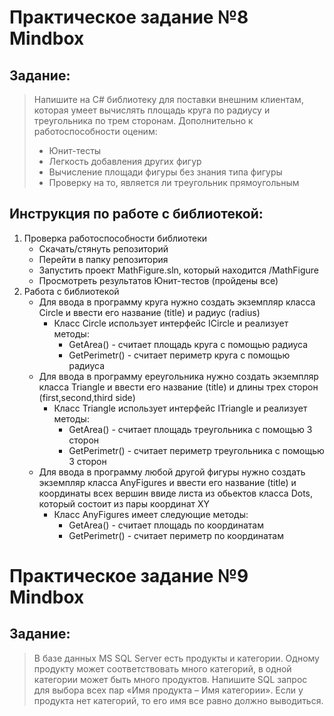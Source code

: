 
# Практическое задание №8 Mindbox
## Задание:
> Напишите на C# библиотеку для поставки внешним клиентам, которая умеет вычислять площадь круга по радиусу и треугольника по трем сторонам. 
> Дополнительно к работоспособности оценим:
>* Юнит-тесты
>* Легкость добавления других фигур
>* Вычисление площади фигуры без знания типа фигуры
>* Проверку на то, является ли треугольник прямоугольным


## Инструкция по работе с библиотекой:
1. Проверка работоспособности библиотеки
   * Скачать/стянуть репозиторий
   * Перейти в папку репозитория
   * Запустить проект MathFigure.sln, который находится /MathFigure
   * Просмотреть результатов Юнит-тестов (пройдены все)
2. Работа с библиотекой
   * Для ввода в программу круга нужно создать экземпляр класса Circle  и ввести его название (title) и радиус (radius)
     * Класс Circle использует интерфейс ICircle и реализует методы:
       * GetArea() - считает площадь круга с помощью радиуса
       * GetPerimetr() - считает периметр круга с помощью радиуса
    * Для ввода в программу ереугольника нужно создать экземпляр класса Triangle  и ввести его название (title) и длины трех сторон (first,second,third side)
      * Класс Triangle использует интерфейс ITriangle и реализует методы:
        * GetArea() - считает площадь треугольника с помощью 3 сторон
        * GetPerimetr() - считает периметр треугольника с помощью 3 сторон
    * Для ввода в программу любой другой фигуры нужно создать экземпляр класса AnyFigures  и ввести его название (title) и координаты всех вершин ввиде листа из обьектов класса Dots, который состоит из пары координат XY
      * Класс AnyFigures имеет следующие методы:
        * GetArea() - считает площадь по координатам
        * GetPerimetr() - считает периметр по координатам

# Практическое задание №9 Mindbox
## Задание:
> В базе данных MS SQL Server есть продукты и категории. Одному продукту может соответствовать много категорий, 
> в одной категории может быть много продуктов. Напишите SQL запрос для выбора всех пар «Имя продукта – Имя категории». 
> Если у продукта нет категорий, то его имя все равно должно выводиться.
